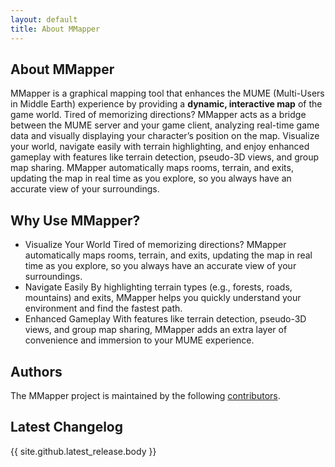 ```yaml
---
layout: default
title: About MMapper
---
```


## About MMapper

MMapper is a graphical mapping tool that enhances the MUME (Multi-Users in Middle Earth) experience by providing a **dynamic, interactive map** of the game world. Tired of memorizing directions? MMapper acts as a bridge between the MUME server and your game client, analyzing real-time game data and visually displaying your character’s position on the map. Visualize your world, navigate easily with terrain highlighting, and enjoy enhanced gameplay with features like terrain detection, pseudo-3D views, and group map sharing. MMapper automatically maps rooms, terrain, and exits, updating the map in real time as you explore, so you always have an accurate view of your surroundings.

## Why Use MMapper?
- <span class="feature-box">Visualize Your World</span> Tired of memorizing directions? MMapper automatically maps rooms, terrain, and exits, updating the map in real time as you explore, so you always have an accurate view of your surroundings.
- <span class="feature-box">Navigate Easily</span> By highlighting terrain types (e.g., forests, roads, mountains) and exits, MMapper helps you quickly understand your environment and find the fastest path.
- <span class="feature-box">Enhanced Gameplay</span> With features like terrain detection, pseudo-3D views, and group map sharing, MMapper adds an extra layer of convenience and immersion to your MUME experience.

## Authors

The MMapper project is maintained by the following [contributors]({{site.authors}}).

## Latest Changelog

{{ site.github.latest_release.body }}
